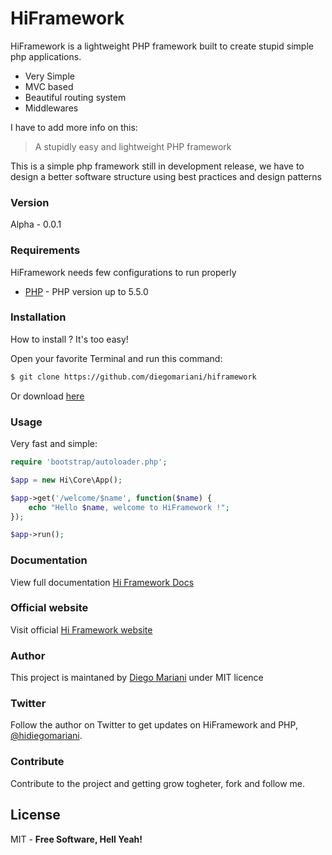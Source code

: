 # HiFramework

HiFramework is a lightweight PHP framework built to create stupid simple php applications.

  - Very Simple
  - MVC based
  - Beautiful routing system
  - Middlewares

I have to add more info on this:

> A stupidly easy and lightweight PHP framework

This is a simple php framework still in development release, we have to design a better software structure using best practices and design patterns  

### Version
Alpha - 0.0.1

### Requirements

HiFramework needs few configurations to run properly

* [PHP] - PHP version up to 5.5.0

### Installation

How to install ? It's too easy!

Open your favorite Terminal and run this command:


```sh
$ git clone https://github.com/diegomariani/hiframework
```

Or download [here](https://github.com/diegomariani/HiFramework/tarball/master)

### Usage

Very fast and simple:

```php
require 'bootstrap/autoloader.php';

$app = new Hi\Core\App();

$app->get('/welcome/$name', function($name) {
    echo "Hello $name, welcome to HiFramework !";
});

$app->run();
```

### Documentation

View full documentation [Hi Framework Docs](http://hiframework.diegomariani.com/docs)


### Official website

Visit official [Hi Framework website](http://hiframework.diegomariani.com/)

### Author

This project is maintaned by [Diego Mariani](http://diegomariani.com) under MIT licence

### Twitter

Follow the author on Twitter to get updates on HiFramework and PHP, [@hidiegomariani](https://twitter.com/hidiegomariani).

### Contribute 

Contribute to the project and getting grow togheter, fork and follow me.


License
----

MIT -
**Free Software, Hell Yeah!**

[PHP]:http://php.net/

